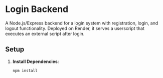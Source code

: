 # Login Backend

A Node.js/Express backend for a login system with registration, login, and logout functionality. Deployed on Render, it serves a userscript that executes an external script after login.

## Setup

1. **Install Dependencies**:
   ```bash
   npm install

